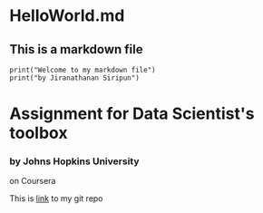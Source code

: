 HelloWorld.md
==================

## This is a markdown file

```{r}
print("Welcome to my markdown file")
print("by Jiranathanan Siripun")
```

# Assignment for Data Scientist's toolbox

### by Johns Hopkins University
 on Coursera

This is  [link](https://github.com/jamesnathanan/datasciencecoursera) to my git repo

